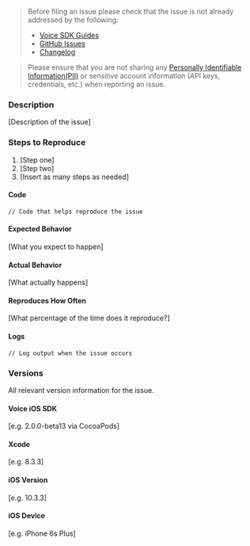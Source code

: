 <!-- Check the following before filing an issue -->
> Before filing an issue please check that the issue is not already addressed by the following:
>  * [Voice SDK Guides](https://www.twilio.com/docs/api/voice-sdk)
>  * [GitHub Issues](https://github.com/twilio/voice-quickstart-objc/issues)
>  * [Changelog](https://www.twilio.com/docs/api/voice-sdk/ios/changelog)

> Please ensure that you are not sharing any
[Personally Identifiable Information(PII)](https://www.twilio.com/docs/glossary/what-is-personally-identifiable-information-pii)
or sensitive account information (API keys, credentials, etc.) when reporting an issue.

### Description

[Description of the issue]

### Steps to Reproduce

1. [Step one]
2. [Step two]
3. [Insert as many steps as needed]

#### Code

```objc
// Code that helps reproduce the issue
```

#### Expected Behavior

[What you expect to happen]

#### Actual Behavior

[What actually happens]

#### Reproduces How Often

[What percentage of the time does it reproduce?]

#### Logs

```
// Log output when the issue occurs
```

### Versions

All relevant version information for the issue.

#### Voice iOS SDK

[e.g. 2.0.0-beta13 via CocoaPods]

#### Xcode

[e.g. 8.3.3]

#### iOS Version

[e.g. 10.3.3]

#### iOS Device

[e.g. iPhone 6s Plus]
